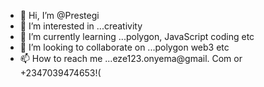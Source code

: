 - 👋 Hi, I’m @Prestegi
- 👀 I’m interested in ...creativity
- 🌱 I’m currently learning ...polygon, JavaScript coding etc
- 💞️ I’m looking to collaborate on ...polygon web3 etc
- 📫 How to reach me ...eze123.onyema@gmail. Com or +2347039474653!(

<!---
Prestegi/Prestegi is a ✨ special ✨ repository because its `README.md` (this file) appears on your GitHub profile.
You can click the Preview link to take a look at your changes.
--->
